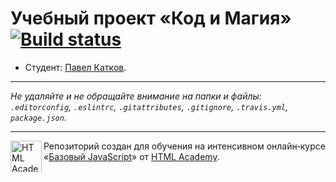 # Учебный проект «Код и Магия» [![Build status][travis-image]][travis-url]

* Студент: [Павел Катков](https://up.htmlacademy.ru/javascript/10/user/113885).

---

_Не удаляйте и не обращайте внимание на папки и файлы:_<br>
_`.editorconfig`, `.eslintrc`, `.gitattributes`, `.gitignore`, `.travis.yml`, `package.json`._

---

<a href="https://htmlacademy.ru/intensive/javascript"><img align="left" width="50" height="50" title="HTML Academy" src="https://up.htmlacademy.ru/static/img/intensive/javascript/logo-for-github.svg"></a>

Репозиторий создан для обучения на интенсивном онлайн‑курсе «[Базовый JavaScript](https://htmlacademy.ru/intensive/javascript)» от [HTML Academy](https://htmlacademy.ru).

[travis-image]: https://travis-ci.org/htmlacademy-javascript/113885-code-and-magick.svg?branch=master
[travis-url]: https://travis-ci.org/htmlacademy-javascript/113885-code-and-magick
